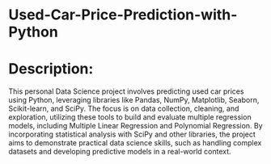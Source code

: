 # Used-Car-Price-Prediction-with-Python

# Description:
This personal Data Science project involves predicting used car prices using Python, leveraging libraries like Pandas, NumPy, Matplotlib, Seaborn, Scikit-learn, and SciPy. The focus is on data collection, cleaning, and exploration, utilizing these tools to build and evaluate multiple regression models, including Multiple Linear Regression and Polynomial Regression. By incorporating statistical analysis with SciPy and other libraries, the project aims to demonstrate practical data science skills, such as handling complex datasets and developing predictive models in a real-world context.

